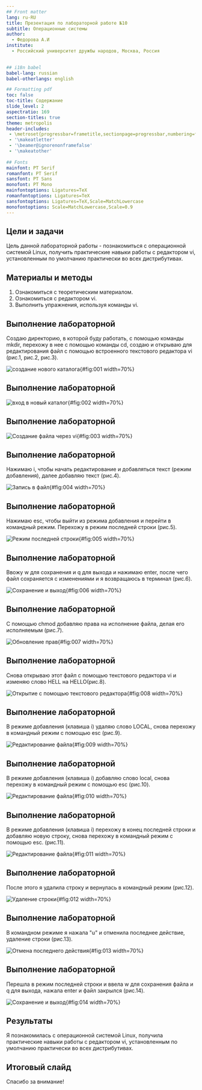 ```yaml
---
## Front matter
lang: ru-RU
title: Презентация по лабораторной работе №10
subtitle: Операционные системы
author:
  - Федорова А.И
institute:
  - Российский университет дружбы народов, Москва, Россия
  

## i18n babel
babel-lang: russian
babel-otherlangs: english

## Formatting pdf
toc: false
toc-title: Содержание
slide_level: 2
aspectratio: 169
section-titles: true
theme: metropolis
header-includes:
 - \metroset{progressbar=frametitle,sectionpage=progressbar,numbering=fraction}
 - '\makeatletter'
 - '\beamer@ignorenonframefalse'
 - '\makeatother'
 
## Fonts
mainfont: PT Serif
romanfont: PT Serif
sansfont: PT Sans
monofont: PT Mono
mainfontoptions: Ligatures=TeX
romanfontoptions: Ligatures=TeX
sansfontoptions: Ligatures=TeX,Scale=MatchLowercase
monofontoptions: Scale=MatchLowercase,Scale=0.9
---
```



## Цели и задачи

Цель данной лабораторной работы - познакомиться с операционной системой Linux, получить практические навыки работы с редактором vi, установленным по умолчанию практически во всех дистрибутивах.

## Материалы и методы

1. Ознакомиться с теоретическим материалом.
2. Ознакомиться с редактором vi.
3. Выполнить упражнения, используя команды vi.

## Выполнение лабораторной

Создаю директорию, в которой буду работать, с помощью команды mkdir, перехожу в нее с помощью команды cd, создаю и открываю для редактирования файл с помощью встроенного текстового редактора vi (рис.1, рис.2, рис.3).

![создание нового каталога](image/1.png){#fig:001 width=70%}

## Выполнение лабораторной

![вход в новый каталог](image/2.png){#fig:002 width=70%}

## Выполнение лабораторной

![Создание файла через vi](image/3.png){#fig:003 width=70%}

## Выполнение лабораторной

Нажимаю i, чтобы начать редактирование и добавляться текст (режим добавления), далее добавляю текст (рис.4).

![Запись в файл](image/4.png){#fig:004 width=70%}

## Выполнение лабораторной

Нажимаю esc, чтобы выйти из режима добавления и перейти в командный режим. Перехожу в режим последней строки (рис.5).

![Режим последней строки](image/5.png){#fig:005 width=70%}

## Выполнение лабораторной

Ввожу w для сохранения и q для выхода и нажимаю enter, после чего файл сохраняется с изменениями и я возвращаюсь в терминал (рис.6).

![Сохранение и выход](image/6.png){#fig:006 width=70%}

## Выполнение лабораторной

С помощью chmod добавляю права на исполнение файла, делая его исполняемым (рис.7).

![Обновление прав](image/7.png){#fig:007 width=70%}

## Выполнение лабораторной

Снова открываю этот файл с помощью текстового редактора vi и изменяю слово HELL на HELLO(рис.8).

![Открытие с помощью текстового редактора](image/8.png){#fig:008 width=70%}

## Выполнение лабораторной

В режиме добавления (клавиша i) удаляю слово LOCAL, снова перехожу в командный режим с помощью esc (рис.9).

![Редактирование файла](image/9.png){#fig:009 width=70%}

## Выполнение лабораторной

В режиме добавления (клавиша i) добавляю слово local, снова перехожу в командный режим с помощью esc (рис.10).

![Редактирование файла](image/10.png){#fig:010 width=70%}

## Выполнение лабораторной

В режиме добавления (клавиша i) перехожу в конец последней строки и добавляю новую строку, снова перехожу в командный режим с помощью esc. (рис.11). 

![Редактирование файла](image/11.png){#fig:011 width=70%}

## Выполнение лабораторной

После этого я удалила строку и вернулась в командный режим (рис.12).

![Удаление строки](image/12.png){#fig:012 width=70%}

## Выполнение лабораторной

В командном режиме я нажала "u" и отменила последнее действие, удаление строки (рис.13).

![Отмена последнего действия](image/13.png){#fig:013 width=70%}

## Выполнение лабораторной

Перешла в режим последней строки и ввела w для сохранения файла и q для выхода, нажала enter и файл закрылся (рис.14).

![Сохранение и выход](image/14.png){#fig:014 width=70%}

## Результаты

Я познакомилась с операционной системой Linux, получила практические навыки работы с редактором vi, установленным по умолчанию практически во всех дистрибутивах.


## Итоговый слайд

Спасибо за внимание!


